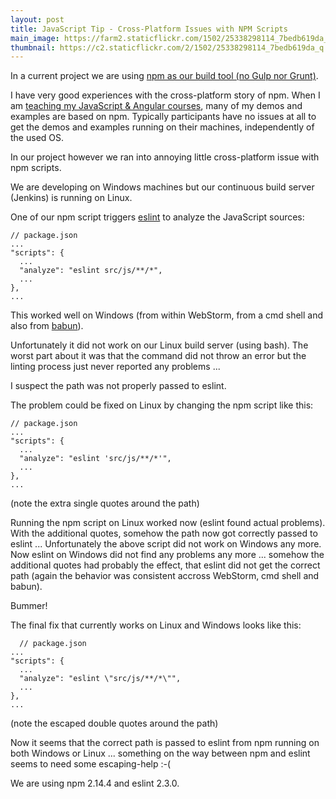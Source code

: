 ```yaml
---
layout: post
title: JavaScript Tip - Cross-Platform Issues with NPM Scripts    
main_image: https://farm2.staticflickr.com/1502/25338298114_7bedb619da_z.jpg
thumbnail: https://c2.staticflickr.com/2/1502/25338298114_7bedb619da_q.jpg
---
```


In a current project we are using [npm as our build tool (no Gulp nor Grunt)](http://blog.keithcirkel.co.uk/why-we-should-stop-using-grunt/).

I have very good experiences with the cross-platform story of npm. When I am [teaching my JavaScript & Angular courses](http://www.ivorycode.com/#schulung), many of my demos and examples are based on npm. Typically participants have no issues at all to get the demos and examples running on their machines, independently of the used OS.

In our project however we ran into annoying little cross-platform issue with npm scripts.

We are developing on Windows machines but our continuous build server (Jenkins) is running on Linux.

One of our npm script triggers [eslint](http://eslint.org/) to analyze the JavaScript sources:


    // package.json
    ...
    "scripts": {
      ...
      "analyze": "eslint src/js/**/*",
      ...
    },
    ...

This worked well on Windows (from within WebStorm, from a cmd shell and also from [babun](http://babun.github.io/)).

Unfortunately it did not work on our Linux build server (using bash). The worst part about it was that the command did not throw an error but the linting process just never reported any problems ...

I suspect the path was not properly passed to eslint.

The problem could be fixed on Linux by changing the npm script like this:

    // package.json
    ...
    "scripts": {
      ...
      "analyze": "eslint 'src/js/**/*'",
      ...
    },
    ...

(note the extra single quotes around the path)


Running the npm script on Linux worked now (eslint found actual problems). With the additional quotes, somehow the path now got correctly passed to eslint ...
Unfortunately the above script did not work on Windows any more. Now eslint on Windows did not find any problems any more ... somehow the additional quotes had probably the effect, that eslint did not get the correct path (again the behavior was consistent accross WebStorm, cmd shell and babun).

Bummer!

The final fix that currently works on Linux and Windows looks like this:

      // package.json
    ...
    "scripts": {
      ...
      "analyze": "eslint \"src/js/**/*\"",
      ...
    },
    ...
    
(note the escaped double quotes around the path)

  Now it seems that the correct path is passed to eslint from npm running on both Windows or Linux ... something on the way between npm and eslint seems to need some escaping-help :-(

  We are using npm 2.14.4 and eslint 2.3.0.
